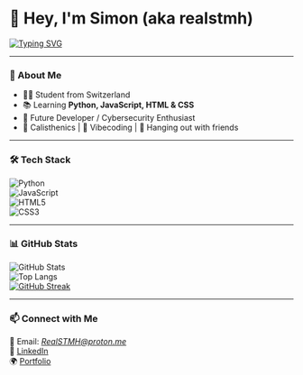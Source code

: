 # 👋 Hey, I'm Simon (aka **realstmh**)  

[![Typing SVG](https://readme-typing-svg.herokuapp.com?font=Fira+Code&size=24&pause=1000&color=F70000&width=600&lines=Hey%2C+I'm+Simon+(aka+realstmh)!;Future+Developer;Loves+Calisthenics+%26+Vibecoding)](https://git.io/typing-svg)

---

### 🚀 About Me  
- 🧑‍💻 Student from Switzerland  
- 📚 Learning **Python, JavaScript, HTML & CSS**  
- 🎯 Future Developer / Cybersecurity Enthusiast  
- 💪 Calisthenics | 🎵 Vibecoding | 👫 Hanging out with friends  

---

### 🛠️ Tech Stack  
![Python](https://img.shields.io/badge/Python-3776AB?style=for-the-badge&logo=python&logoColor=white)  
![JavaScript](https://img.shields.io/badge/JavaScript-323330?style=for-the-badge&logo=javascript&logoColor=F7DF1E)  
![HTML5](https://img.shields.io/badge/HTML5-E34F26?style=for-the-badge&logo=html5&logoColor=white)  
![CSS3](https://img.shields.io/badge/CSS3-1572B6?style=for-the-badge&logo=css3&logoColor=white)  

---

### 📊 GitHub Stats  
![GitHub Stats](https://github-readme-stats.vercel.app/api?username=realstmh&show_icons=true&theme=radical)  
![Top Langs](https://github-readme-stats.vercel.app/api/top-langs/?username=realstmh&layout=compact&theme=radical)  
[![GitHub Streak](https://github-readme-streak-stats.herokuapp.com?user=realstmh&theme=radical&hide_border=true)](https://git.io/streak-stats)  

---

### 📫 Connect with Me  
📧 Email: *RealSTMH@proton.me*  
💼 [LinkedIn](https://www.linkedin.comlinkedin)  
🌍 [Portfolio](https://portfolio0link.com)  

